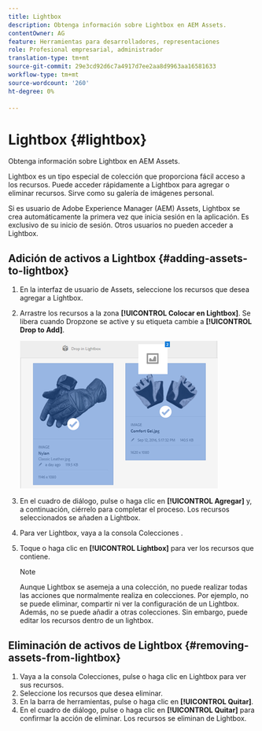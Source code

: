 ```yaml
---
title: Lightbox
description: Obtenga información sobre Lightbox en AEM Assets.
contentOwner: AG
feature: Herramientas para desarrolladores, representaciones
role: Profesional empresarial, administrador
translation-type: tm+mt
source-git-commit: 29e3cd92d6c7a4917d7ee2aa8d9963aa16581633
workflow-type: tm+mt
source-wordcount: '260'
ht-degree: 0%

---
```



# Lightbox {#lightbox}

Obtenga información sobre Lightbox en AEM Assets.

Lightbox es un tipo especial de colección que proporciona fácil acceso a los recursos. Puede acceder rápidamente a Lightbox para agregar o eliminar recursos. Sirve como su galería de imágenes personal.

Si es usuario de Adobe Experience Manager (AEM) Assets, Lightbox se crea automáticamente la primera vez que inicia sesión en la aplicación. Es exclusivo de su inicio de sesión. Otros usuarios no pueden acceder a Lightbox.

## Adición de activos a Lightbox {#adding-assets-to-lightbox}

1. En la interfaz de usuario de Assets, seleccione los recursos que desea agregar a Lightbox.
1. Arrastre los recursos a la zona **[!UICONTROL Colocar en Lightbox]**. Se libera cuando Dropzone se active y su etiqueta cambie a **[!UICONTROL Drop to Add]**.

   ![add_to_lightbox](assets/add_to_lightbox.png)

1. En el cuadro de diálogo, pulse o haga clic en **[!UICONTROL Agregar]** y, a continuación, ciérrelo para completar el proceso. Los recursos seleccionados se añaden a Lightbox.
1. Para ver Lightbox, vaya a la consola Colecciones .
1. Toque o haga clic en **[!UICONTROL Lightbox]** para ver los recursos que contiene.

   >[!NOTE]
   >
   >Aunque Lightbox se asemeja a una colección, no puede realizar todas las acciones que normalmente realiza en colecciones. Por ejemplo, no se puede eliminar, compartir ni ver la configuración de un Lightbox. Además, no se puede añadir a otras colecciones. Sin embargo, puede editar los recursos dentro de un lightbox.

## Eliminación de activos de Lightbox {#removing-assets-from-lightbox}

1. Vaya a la consola Colecciones, pulse o haga clic en Lightbox para ver sus recursos.
1. Seleccione los recursos que desea eliminar.
1. En la barra de herramientas, pulse o haga clic en **[!UICONTROL Quitar]**.
1. En el cuadro de diálogo, pulse o haga clic en **[!UICONTROL Quitar]** para confirmar la acción de eliminar. Los recursos se eliminan de Lightbox.

